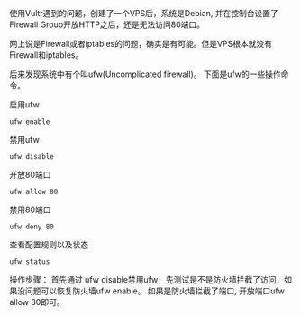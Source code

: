 


使用Vultr遇到的问题，创建了一个VPS后，系统是Debian, 并在控制台设置了Firewall Group开放HTTP之后，还是无法访问80端口。

网上说是Firewall或者iptables的问题，确实是有可能。但是VPS根本就没有Firewall和iptables。


后来发现系统中有个叫ufw(Uncomplicated firewall)。 下面是ufw的一些操作命令。

启用ufw
```
ufw enable
```

禁用ufw
```
ufw disable
```

开放80端口
```
ufw allow 80
```

禁用80端口
```
ufw deny 80
```

查看配置规则以及状态
```
ufw status
```

操作步骤：
首先通过 ufw disable禁用ufw，先测试是不是防火墙拦截了访问，如果没问题可以恢复防火墙ufw enable。
如果是防火墙拦截了端口, 开放端口ufw allow 80即可。
